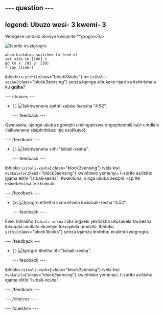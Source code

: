 --- question ---
---
legend: Ubuzo wesi- 3 kwemi- 3
---

Wongeze umbalo okanye kwisprite **grogro<0/></p>

![Isprite esiyigrogro](images/bug-sprite.png)

```blocks3
when backdrop switches to [end v]
set size to [100] % 
go to x: [0] y: [30] 
+ say (timer) 
```

iblokho u `yithi`{:class="block3looks"}  no `isibali-xesha`{:class="block3sensing"} yenza iqonga sibukeke njani xa itshintshela ku **gqiba**?

--- choices ---

- ( ) ![Isikhwenene esithi ixabiso lexesha "4.52".](images/quiz_parrot_number.png)

  --- feedback ---

Qwalasela, ujonge ukuba ngomphi umlinganiswa ongophambili kulo umdlalo (isikwenene sisiphithikezi nje esidikayo).

  --- /feedback ---

- ( ) ![Isikhwenene sithi "isibali-xesha".](images/quiz_parrot_timer.png)

  --- feedback ---

ibhloko `isibali-xesha`{:class="block3sensing"}  ivela kwi `mvakalelo`{:class="block3sensing"} kwibhloko yemenyu. I-sprite asilitsho igama elithi "isibali-xesha". Kwakhona, cinga ukuba sesiphi i-sprite esisebenzisa le khowudi.

  --- /feedback ---

- (x) ![Igrogro ethetha inani elivela kwisibali-xesha "4.52".](images/quiz_bug_number.png)

  --- feedback ---

Ewe. Ibhlokho `Isibali-xesha` inika ingxelo yexhasha ukusukela kwixesha lokuqala umdlalo okanhye lokuqalela umdlalo. Ibhloko `yithi`{:class="block3looks"}  yenza iqamza lentetho ecaleni kwegrogro.

  --- /feedback ---

- ( ) ![Igrogro ithetha ithi "isibali-xesha".](images/quiz_bug_timer.png)

  --- feedback ---

ibhloko `isibali-xesha`{:class="block3sensing"}  ivela kwi `mvakalelo`{:class="block3sensing"} kwibhloko yemenyu. I-sprite asilitsho igama elithi "isibali-xesha".

  --- /feedback ---

--- /choices ---

--- /question ---






